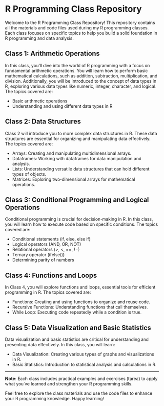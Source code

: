 # R Programming Class Repository

Welcome to the R Programming Class Repository! This repository contains all the materials and code files used during my R programming classes. Each class focuses on specific topics to help you build a solid foundation in R programming and data analysis.

## Class 1: Arithmetic Operations

In this class, you'll dive into the world of R programming with a focus on fundamental arithmetic operations.
You will learn how to perform basic mathematical calculations, such as addition, subtraction, multiplication, and division.
Additionally, you will be introduced to the concept of data types in R, exploring various data types like numeric, integer, character, and logical.
The topics covered are:

- Basic arithmetic operations
- Understanding and using different data types in R

## Class 2: Data Structures

Class 2 will introduce you to more complex data structures in R.
These data structures are essential for organizing and manipulating data effectively. The topics covered are:

- Arrays: Creating and manipulating multidimensional arrays.
- Dataframes: Working with dataframes for data manipulation and analysis.
- Lists: Understanding versatile data structures that can hold different types of objects.
- Matrices: Exploring two-dimensional arrays for mathematical operations.

## Class 3: Conditional Programming and Logical Operations

Conditional programming is crucial for decision-making in R. In this class, you will learn how to execute code based on specific conditions.
The topics covered are:

- Conditional statements (if, else, else if)
- Logical operators (AND, OR, NOT)
- Relational operators (>, <, ==, !=)
- Ternary operator (ifelse())
- Determining parity of numbers

## Class 4: Functions and Loops

In Class 4, you will explore functions and loops, essential tools for efficient programming in R. The topics covered are:

- Functions: Creating and using functions to organize and reuse code.
- Recursive Functions: Understanding functions that call themselves.
- While Loop: Executing code repeatedly while a condition is true.

## Class 5: Data Visualization and Basic Statistics

Data visualization and basic statistics are critical for understanding and presenting data effectively. In this class, you will learn:

- Data Visualization: Creating various types of graphs and visualizations in R.
- Basic Statistics: Introduction to statistical analysis and calculations in R.

---

**Note:** Each class includes practical examples and exercises (tarea) to apply what you've learned and strengthen your R programming skills.

Feel free to explore the class materials and use the code files to enhance your R programming knowledge. Happy learning!

